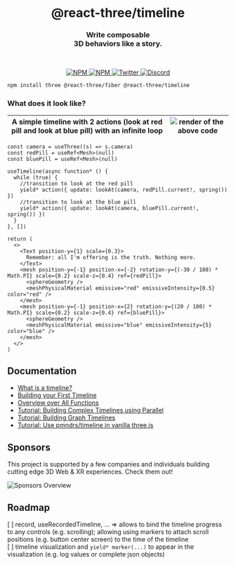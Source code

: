<h1 align="center">@react-three/timeline</h1>
<h3 align="center">Write composable <br/> 3D behaviors like a story.</h3>
<br/>

<p align="center">
  <a href="https://npmjs.com/package/@react-three/timeline" target="_blank">
    <img src="https://img.shields.io/npm/v/@react-three/timeline?style=flat&colorA=000000&colorB=000000" alt="NPM" />
  </a>
  <a href="https://npmjs.com/package/@react-three/timeline" target="_blank">
    <img src="https://img.shields.io/npm/dt/@react-three/timeline.svg?style=flat&colorA=000000&colorB=000000" alt="NPM" />
  </a>
  <a href="https://twitter.com/pmndrs" target="_blank">
    <img src="https://img.shields.io/twitter/follow/pmndrs?label=%40pmndrs&style=flat&colorA=000000&colorB=000000&logo=twitter&logoColor=000000" alt="Twitter" />
  </a>
  <a href="https://discord.gg/ZZjjNvJ" target="_blank">
    <img src="https://img.shields.io/discord/740090768164651008?style=flat&colorA=000000&colorB=000000&label=discord&logo=discord&logoColor=000000" alt="Discord" />
  </a>
</p>

```bash
npm install three @react-three/fiber @react-three/timeline
```

### What does it look like?

| A simple timeline with 2 actions (look at red pill and look at blue pill) with an infinite loop | ![render of the above code](./docs/getting-started/basic-example.gif) |
| ----------------------------------------------------------------------------------------------- | --------------------------------------------------------------------- |

```tsx
const camera = useThree((s) => s.camera)
const redPill = useRef<Mesh>(null)
const bluePill = useRef<Mesh>(null)

useTimeline(async function* () {
  while (true) {
    //transition to look at the red pill
    yield* action({ update: lookAt(camera, redPill.current!, spring()) })
    //transition to look at the blue pill
    yield* action({ update: lookAt(camera, bluePill.current!, spring()) })
  }
}, [])

return (
  <>
    <Text position-y={1} scale={0.3}>
      Remember: all I'm offering is the truth. Nothing more.
    </Text>
    <mesh position-y={-1} position-x={-2} rotation-y={(-30 / 180) * Math.PI} scale={0.2} scale-z={0.4} ref={redPill}>
      <sphereGeometry />
      <meshPhysicalMaterial emissive="red" emissiveIntensity={0.5} color="red" />
    </mesh>
    <mesh position-y={-1} position-x={2} rotation-y={(20 / 180) * Math.PI} scale={0.2} scale-z={0.4} ref={bluePill}>
      <sphereGeometry />
      <meshPhysicalMaterial emissive="blue" emissiveIntensity={5} color="blue" />
    </mesh>
  </>
)
```

## Documentation

- [What is a timeline?](https://pmndrs.github.io/timeline/getting-started/1-what-is-a-timeline)
- [Building your First Timeline](https://pmndrs.github.io/timeline/getting-started/2-first-timeline)
- [Overview over All Functions](https://pmndrs.github.io/timeline/getting-started/3-overview)
- [Tutorial: Building Complex Timelines using Parallel](https://pmndrs.github.io/timeline/tutorials/5-parallel)
- [Tutorial: Building Graph Timelines](https://pmndrs.github.io/timeline/tutorials/6-graph)
- [Tutorial: Use pmndrs/timeline in vanilla three.js](https://pmndrs.github.io/timeline/tutorials/7-vanilla)

## Sponsors

This project is supported by a few companies and individuals building cutting edge 3D Web & XR experiences. Check them out!

![Sponsors Overview](https://bbohlender.github.io/sponsors/screenshot.png)

## Roadmap

[ ] record, useRecordedTimeline, ... => allows to bind the timeline progress to any controls (e.g. scrolling); allowing using markers to attach scroll positions (e.g. button center screen) to the time of the timeline  
[ ] timeline visualization and `yield* marker(...)` to appear in the visualization (e.g. log values or complete json objects)

